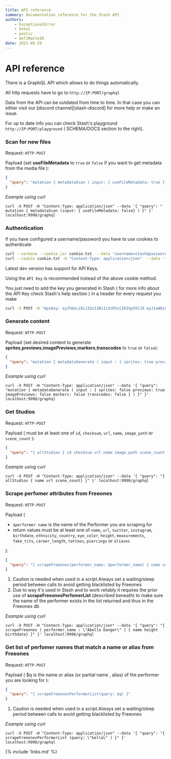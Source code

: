 ```yaml
---
title: API reference
summary: Documentation reference for the Stash API.
authors:
    - ExceptionalError
    - bnkai
    - peolic
    - AnTiMatteIR
date: 2021-05-29
---
```


# API reference

There is a GraphQL API which allows to do things automatically.

All http requests have to go to `http://IP:PORT/graphql`

Data from the API can be outdated from time to time.
In that case you can either visit our [discord channel][stash-discord] for more help or make an issue.

For up to date info you can check Stash's playground `http://IP:PORT/playground` ( SCHEMA/DOCS section to the right).

### Scan for new files
Request: `HTTP-POST`

Payload (set **useFileMetadata** to `true` or `false` if you want to get metadata from the media file ):
```json
{
  "query": "mutation { metadataScan ( input: { useFileMetadata: true } ) } "
}
```
_Example using curl_

`curl -X POST -H "Content-Type: application/json" --data '{ "query": " mutation { metadataScan (input: { useFileMetadata: false} ) }" }' localhost:9998/graphql`


### Authentication

If you have configured a username/password you have to use cookies to authenticate
```bash
curl --verbose --cookie-jar cookie.txt  --data 'username=stash&password=**' localhost:9998/login
curl --cookie cookie.txt -H "Content-Type: application/json"  --data '{  "query": "mutation { metadataScan ( input: { useFileMetadata: false } ) } "}' localhost:9998/graphql
```
Latest dev version has support for API Keys.

Using the `API Key` is recommended instead of the above cookie method.

You just need to add the key you generated in Stash ( for more info about the API Key check Stash's help section ) in a header for every request you make
```bash
curl -X POST -H "ApiKey: eyJhbGciOiJIUzI1NiIsInR5cCI6IkpXVCJ9.eyJ1aWQiOiJiaWxsIiwiaWF0IjoxNjE3MDkzMDYwLCJzdWIiOiJBUElLZXkifQ.WhUyvmnVeW8wGV5fkVyje3xLfz5A97HFwyZy-4i8Q-I" -H "Content-Type: application/json" --data '{ "query": "mutation { metadataScan (input:{useFileMetadata: false})}" }' localhost:9998/graphql
```

### Generate content

Request: `HTTP-POST`

Payload (set desired content to generate **sprites**,**previews**,**imagePreviews**,**markers**,**transcodes** to `true` or `false`):
```json
{
  "query": "mutation { metadataGenerate ( input : { sprites: true previews: false imagePreviews: false markers: false transcodes: false } ) }" 
}
```
_Example using curl_

`curl -X POST -H "Content-Type: application/json" --data '{ "query": "mutation { metadataGenerate ( input : { sprites: false previews: true imagePreviews: false markers: false transcodes: false } ) }" }' localhost:9998/graphql`

### Get Studios

Request: `HTTP-POST`

Payload ( must be at least one of `id`, `checksum`, `url`, `name`, `image_path` or `scene_count` ):
```json
{
  "query": "{ allStudios { id checksum url name image_path scene_count } }" 
}
```
_Example using curl_

`curl -X POST -H "Content-Type: application/json" --data '{ "query": "{ allStudios { name url scene_count} }" }' localhost:9998/graphql`

### Scrape perfomer attributes from Freeones

Request: `HTTP-POST`

Payload (
* ```$performer name``` is the name of the Performer you are scraping for
* return values must be at least one of `name`, `url`, `twitter`, `instagram`, `birthdate`, `ethnicity`, `country`, `eye_color`, `height`, `measurements`, `fake_tits`, `career_length`, `tattoos`, `piercings` or `aliases`

):
```json
{
  "query": "{ scrapeFreeones(performer_name: $performer_name) { name url twitter instagram birthdate ethnicity country eye_color height measurements fake_tits career_length tattoos piercings aliases } }" 
}
```
1. Caution is needed when used in a script.Always set a waiting/sleep period between calls to avoid getting blacklisted by Freeones
2. Due to way it's used in Stash and to work reliably it requires the prior use of **scrapeFreeonesPerfomerList** (described beneath) to make sure the name of the performer exists in the list returned and thus in the Freeones db


_Example using curl_

`curl -X POST -H "Content-Type: application/json" --data '{ "query": "{ scrapeFreeones ( performer_name : \"Abella Danger\" ) { name height birthdate} }" }' localhost:9998/graphql`

### Get list of perfomer names that match a name or alias from Freeones

Request: `HTTP-POST`

Payload ( $q is the name or alias (or partial name , alias) of the performer you are looking for
):
```json
{
  "query": "{ scrapeFreeonesPerformerList(query: $q) }" 
}
```
1. Caution is needed when used in a script.Always set a waiting/sleep period between calls to avoid getting blacklisted by Freeones

_Example using curl_


`curl -X POST -H "Content-Type: application/json" --data '{ "query": "{ scrapeFreeonesPerformerList (query: \"bella\" ) }" }' localhost:9998/graphql`


{% include 'links.md' %}